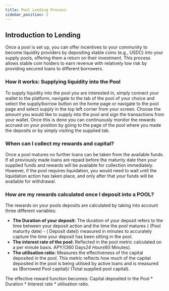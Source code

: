 ```yaml
---
title: Pool Lending Process 
sidebar_position: 2
---
```


## Introduction to Lending

Once a pool is set up, you can offer incentives to your community to become liquidity providers by depositing stable coins (e.g., USDC) into your supply pools, offering them a return on their investment. This process allows stable coin holders to earn revenue with relatively low risk by providing secured loans to different borrowers.

### How it works: Supplying liquidity into the Pool

To supply liquidity into the pool you are interested in, simply connect your wallet to the platform, navigate to the tab of the pool of your choice and select the supply/borrow button on the home page or navigate to the pool page and select supply in the top left corner from your screen. Choose the amount you would like to supply into the pool and sign the transactions from your wallet. Once this is done you can continuously monitor the rewards accrued on your position by going to the page of the pool where you made the deposits or by simply visiting the supplied tab.

### When can I collect my rewards and capital?

Once a pool matures no further loans can be taken from the available funds. If all previously made loans are repaid before the maturity date then your supplied funds and rewards will be available for collection immediately. However, if the pool requires liquidation, you would need to wait until the liquidation action has taken place, and only after that your funds will be available for withdrawal.

### How are my rewards calculated once I deposit into a POOL?

The rewards on your pools deposits are calculated by taking into account three different variables:

- **The Duration of your deposit:** The duration of your deposit refers to the time between your deposit action and the time the pool matures  ( (Pool maturity date) - ( Deposit date)) measured in minutes to accurately capture the time your deposit has been sitting in the pool.
- **The interest rate of the pool:** Reflected in the pool metric calculated on a per minute basis. APY/(360 Days*24 Hours*60 Minutes).
- **The utilisation ratio:** Measures the effectiveness of the capital deposited in the pool. This metric reflects how much of the capital deposited in the pool is being utilised by active loans and is measured as (Borrowed Pool capital)/ (Total supplied pool capital).

The effective reward function becomes: Capital deposited in the Pool * Duration * Interest rate * utilisation ratio.
